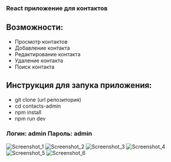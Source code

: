### React приложение для контактов

## Возможности:
- Просмотр контактов
- Добавление контакта
- Редактирование контакта
- Удаление контакта
- Поиск контакта

## Инструкция для запука приложения:
- git clone (url репозитория)
- cd contacts-admin
- npm install
- npm run dev

### Логин: admin Пароль: admin

![Screenshot_1](https://user-images.githubusercontent.com/47324041/139703433-40ceb318-b9dc-415d-9a30-9e542c5eef40.png)
![Screenshot_2](https://user-images.githubusercontent.com/47324041/139703417-6abf38ca-04aa-4019-b33d-e28fc6428066.png)
![Screenshot_3](https://user-images.githubusercontent.com/47324041/139703421-effa43ba-bb0c-4451-89b5-80ff4858af59.png)
![Screenshot_4](https://user-images.githubusercontent.com/47324041/139703424-54ca920a-b5f4-43fb-a0ce-296b6b08062b.png)
![Screenshot_5](https://user-images.githubusercontent.com/47324041/139703425-af4eb9af-2754-4743-af22-662c8f1b9faf.png)
![Screenshot_6](https://user-images.githubusercontent.com/47324041/139703427-ed953e29-0db6-4a82-a16a-fbae4d576fbe.png)
